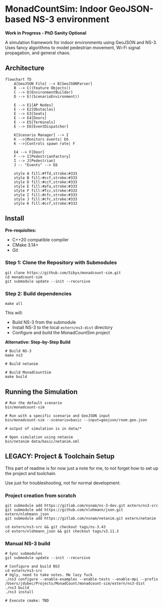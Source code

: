 # MonadCountSim: Indoor GeoJSON-based NS-3 environment

**Work in Progress - PhD Sanity Optional**

A simulation framework for indoor environments using GeoJSON and NS-3. Uses fancy algorithms to model pedestrian 
movement, Wi-Fi signal propagation, and general chaos.

## Architecture

```mermaid
flowchart TD
    A[GeoJSON File] --> B[GeoJSONParser]
    B --> C((Feature Objects))
    C --> D[EnvironmentBuilder]
    D --> E((ScenarioEnvironment))

    E --> E1[AP Nodes]
    E --> E2[Obstacles]
    E --> E3[Seats]
    E --> E4[Doors]
    E --> E5[Terminals]
    E --> E6[EventDispatcher]

    K[Scenario Manager] --> I
    K -->|Monitors events| E6
    K -->|Controls spawn rate| F

    E4 --> F[Door]
    F --> I[PedestrianFactory]
    I --> J[Pedestrian]
    J -- "Events" --> E6
    
    style A fill:#ffd,stroke:#333
    style B fill:#ccf,stroke:#333
    style D fill:#ccf,stroke:#333
    style E fill:#afa,stroke:#333
    style F fill:#fcc,stroke:#333
    style I fill:#cfc,stroke:#333
    style J fill:#cfc,stroke:#333
    style K fill:#ccf,stroke:#333
```

## Install

**Pre-requisites:**

- C++20 compatible compiler
- CMake 3.14+
- Git

### Step 1: Clone the Repository with Submodules


```shell
git clone https://github.com/Sibyx/monadcount-sim.git
cd monadcount-sim
git submodule update --init --recursive
```

### Step 2: Build dependencies

```shell
make all
```

This will:

- Build NS-3 from the submodule
- Install NS-3 to the local `extern/ns3-dist` directory
- Configure and build the MonadCountSim project

**Alternative: Step-by-Step Build**

```shell
# Build NS-3
make ns3

# Build netanim

# Build MonadCountSim
make build
```

## Running the Simulation

```shell
# Run the default scenario
bin/monadcount-sim

# Run with a specific scenario and GeoJSON input
bin/monadcount-sim --scenario=basic --input=geojson/room.geo.json

# output of simulation is in data/* 

# Open simulation using netanim
bin/netanim data/basic/netanim.xml
```

## LEGACY: Project & Toolchain Setup

This part of readme is for now just a note for me, to not forget how to set up the project and toolchain.

Use just for troubleshooting, not for normal development.

### Project creation from scratch

```shell
git submodule add https://gitlab.com/nsnam/ns-3-dev.git extern/ns3-src
git submodule add https://github.com/nlohmann/json.git extern/nlohmann_json
git submodule add https://gitlab.com/nsnam/netanim.git extern/netanim

cd extern/ns3-src && git checkout tags/ns-3.43
cd extern/nlohmann_json && git checkout tags/v3.11.3
```

### Manual NS-3 build

```shell
# Sync submodules
git submodule update --init --recursive      

# Configure and build NS3 
cd extern/ns3-src
# Ugly, need to take notes. Me lazy fuck
./ns3 configure --enable-examples --enable-tests --enable-mpi --prefix /Users/jdubec/Projects/MonadCount/monadcount-sim/extern/ns3-dist
./ns3 build
./ns3 install

# Execute cmake: TBD
```
